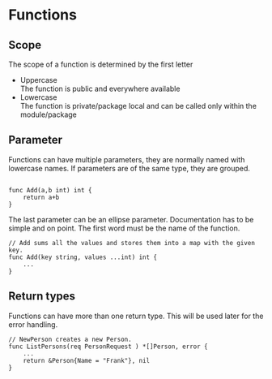 # Functions

## Scope

The scope of a function is determined by the first letter
* Uppercase \
  The function is public and everywhere available
* Lowercase \
  The function is private/package local and can be called only within the module/package

## Parameter

Functions can have multiple parameters, they are normally named with lowercase names.
If parameters are of the same type, they are grouped.

```golang

func Add(a,b int) int {
	return a+b
}
```

The last parameter can be an ellipse parameter.
Documentation has to be simple and on point. The first word must be the name of the function.

```golang
// Add sums all the values and stores them into a map with the given key.
func Add(key string, values ...int) int {
    ...
}
```

## Return types

Functions can have more than one return type.
This will be used later for the error handling.


```golang
// NewPerson creates a new Person.
func ListPersons(req PersonRequest ) *[]Person, error {
	...
    return &Person{Name = "Frank"}, nil
}
```
